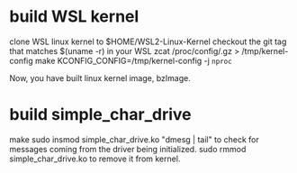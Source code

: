 # build WSL kernel
clone WSL linux kernel to $HOME/WSL2-Linux-Kernel
checkout the git tag that matches $(uname -r) in your WSL
zcat /proc/config/.gz > /tmp/kernel-config
make KCONFIG_CONFIG=/tmp/kernel-config -j `nproc`

Now, you have built linux kernel image, bzImage.

# build simple_char_drive
make
sudo insmod simple_char_drive.ko
"dmesg | tail" to check for messages coming from the driver being initialized.
sudo rmmod simple_char_drive.ko to remove it from kernel.
